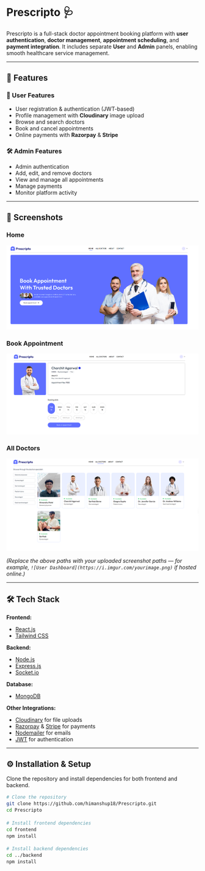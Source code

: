 # Prescripto 🩺

Prescripto is a full-stack doctor appointment booking platform with **user authentication**, **doctor management**, **appointment scheduling**, and **payment integration**. It includes separate **User** and **Admin** panels, enabling smooth healthcare service management.

---

## 🚀 Features

### 👤 User Features
- User registration & authentication (JWT-based)
- Profile management with **Cloudinary** image upload
- Browse and search doctors
- Book and cancel appointments
- Online payments with **Razorpay** & **Stripe**

### 🛠 Admin Features
- Admin authentication
- Add, edit, and remove doctors
- View and manage all appointments
- Manage payments
- Monitor platform activity

---

## 📸 Screenshots

### **Home**
![Home](Home.png)

### **Book Appointment**
![Book Appointment](BookAppointment.png)

### **All Doctors**
![All Doctors](Doctors.png)

*(Replace the above paths with your uploaded screenshot paths — for example, `![User Dashboard](https://i.imgur.com/yourimage.png)` if hosted online.)*

---

## 🛠 Tech Stack

**Frontend:**
- [React.js](https://reactjs.org/)
- [Tailwind CSS](https://tailwindcss.com/)

**Backend:**
- [Node.js](https://nodejs.org/)
- [Express.js](https://expressjs.com/)
- [Socket.io](https://socket.io/)

**Database:**
- [MongoDB](https://www.mongodb.com/)

**Other Integrations:**
- [Cloudinary](https://cloudinary.com/) for file uploads
- [Razorpay](https://razorpay.com/) & [Stripe](https://stripe.com/) for payments
- [Nodemailer](https://nodemailer.com/) for emails
- [JWT](https://jwt.io/) for authentication

---

## ⚙️ Installation & Setup

Clone the repository and install dependencies for both frontend and backend.

```bash
# Clone the repository
git clone https://github.com/himanshup18/Prescripto.git
cd Prescripto

# Install frontend dependencies
cd frontend
npm install

# Install backend dependencies
cd ../backend
npm install
